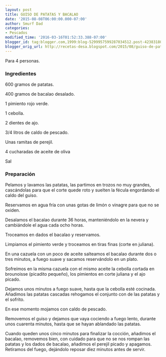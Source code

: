 ```yaml
---
layout: post
title: GUISO DE PATATAS Y BACALAO
date: '2015-08-08T06:00:00.000-07:00'
author: Smurf Dad
categories:
- Pescados
modified_time: '2016-03-16T01:52:33.388-07:00'
blogger_id: tag:blogger.com,1999:blog-5299957599287034512.post-4238318085934913079
blogger_orig_url: http://recetas-desa.blogspot.com/2015/08/guiso-de-patatas-y-bacalao.html
---
```


Para 4 personas.

<h3>Ingredientes</h3>
600 gramos de patatas.

400 gramos de bacalao desalado.

1 pimiento rojo verde.

1 cebolla.

2 dientes de ajo.

3/4 litros de caldo de pescado.

Unas ramitas de perejil.

4 cucharadas de aceite de oliva

Sal

<h3>Preparación</h3>
Pelamos y lavamos las patatas, las partimos en trozos no muy grandes, cascándolas para que el corte quede roto y suelten la fécula engordando el caldo del guiso.

Reservamos en agua fría con unas gotas de limón o vinagre para que no se oxiden.

Desalamos el bacalao durante 36 horas, manteniéndolo en la nevera y cambiándole el agua cada ocho horas.

Troceamos en dados el bacalao y reservamos.

Limpiamos el pimiento verde y troceamos en tiras finas (corte en juliana).

En una cazuela con un poco de aceite salteamos el bacalao durante dos o tres minutos, a fuego suave y sacamos reservándolo en un plato.

Sofreímos en la misma cazuela con el mismo aceite la cebolla cortada en brounoisse (picadito pequeño), los pimientos en corte juliana y el ajo picado.

Dejamos unos minutos a fuego suave, hasta que la cebolla esté cocinada. Añadimos las patatas cascadas rehogamos el conjunto con de las patatas y el sofrito.

En ese momento mojamos con caldo de pescado.

Removemos el guiso y dejamos que vaya cociendo a fuego lento, durante unos cuarenta minutos, hasta que se hayan ablandado las patatas.

Cuando queden unos cinco minutos para finalizar la cocción, añadimos el bacalao, removemos bien, con cuidado para que no se nos rompan las patatas y los dados de bacalao, añadimos el perejil picado y apagamos. Retiramos del fuego, dejándolo reposar diez minutos antes de servir.